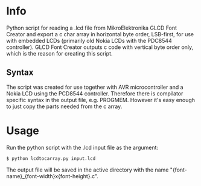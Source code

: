 Info
==============

Python script for reading a .lcd file from MikroElektronika GLCD Font Creator and export a c char array in horizontal byte order, LSB-first, for use with embedded LCDs (primarily old Nokia LCDs with the PDC8544 controller). GLCD Font Creator outputs c code with vertical byte order only, which is the reason for creating this script.

Syntax
--------------

The script was created for use together with AVR microcontroller and a Nokia LCD using the PCD8544 controller. Therefore there is compilator specific syntax in the output file, e.g. PROGMEM. However it's easy enough to just copy the parts needed from the c array.

Usage
==============

Run the python script with the .lcd input file as the argument:
```
$ python lcdtocarray.py input.lcd
```
The output file will be saved in the active directory with the name "{font-name}_{font-width}x{font-height}.c".
